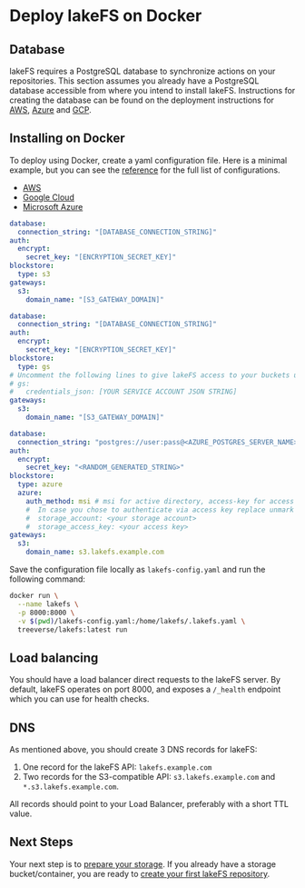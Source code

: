 # Deploy lakeFS on Docker

## Database

lakeFS requires a PostgreSQL database to synchronize actions on your repositories.
This section assumes you already have a PostgreSQL database accessible from where you intend to install lakeFS.
Instructions for creating the database can be found on the deployment instructions for [AWS](./aws.md#creating-the-database-on-aws-rds), [Azure](./azure.md#creating-the-database-on-azure-database) and [GCP](./gcp.md#creating-the-database-on-gcp-sql).

## Installing on Docker

To deploy using Docker, create a yaml configuration file.
Here is a minimal example, but you can see the [reference](../reference/configuration.md#example-aws-deployment) for the full list of configurations.
<div class="tabs">
<ul>
  <li><a href="#docker-tabs-1">AWS</a></li>
  <li><a href="#docker-tabs-2">Google Cloud</a></li>
  <li><a href="#docker-tabs-3">Microsoft Azure</a></li>
</ul>
<div markdown="1" id="docker-tabs-1">      

```yaml
database:
  connection_string: "[DATABASE_CONNECTION_STRING]"
auth:
  encrypt:
    secret_key: "[ENCRYPTION_SECRET_KEY]"
blockstore:
  type: s3
gateways:
  s3:
    domain_name: "[S3_GATEWAY_DOMAIN]"
```

</div>
<div markdown="1" id="docker-tabs-2">

```yaml
database:
  connection_string: "[DATABASE_CONNECTION_STRING]"
auth:
  encrypt:
    secret_key: "[ENCRYPTION_SECRET_KEY]"
blockstore:
  type: gs
# Uncomment the following lines to give lakeFS access to your buckets using a service account:
# gs:
#   credentials_json: [YOUR SERVICE ACCOUNT JSON STRING]
gateways:
  s3:
    domain_name: "[S3_GATEWAY_DOMAIN]"
```

</div>
<div markdown="1" id="docker-tabs-3">

```yaml
database:
  connection_string: "postgres://user:pass@<AZURE_POSTGRES_SERVER_NAME>..."
auth:
  encrypt:
    secret_key: "<RANDOM_GENERATED_STRING>"
blockstore:
  type: azure
  azure:
    auth_method: msi # msi for active directory, access-key for access key 
    #  In case you chose to authenticate via access key replace unmark the following rows and insert the values from the previous step 
    #  storage_account: <your storage account>
    #  storage_access_key: <your access key>
gateways:
  s3:
    domain_name: s3.lakefs.example.com
```

</div>
</div>

Save the configuration file locally as `lakefs-config.yaml` and run the following command:

```sh
docker run \
  --name lakefs \
  -p 8000:8000 \
  -v $(pwd)/lakefs-config.yaml:/home/lakefs/.lakefs.yaml \
  treeverse/lakefs:latest run
```

## Load balancing

You should have a load balancer direct requests to the lakeFS server.
By default, lakeFS operates on port 8000, and exposes a `/_health` endpoint which you can use for health checks.

## DNS

As mentioned above, you should create 3 DNS records for lakeFS:
1. One record for the lakeFS API: `lakefs.example.com`
1. Two records for the S3-compatible API: `s3.lakefs.example.com` and `*.s3.lakefs.example.com`.

All records should point to your Load Balancer, preferably with a short TTL value.

## Next Steps

Your next step is to [prepare your storage](../setup/storage/index.md). If you already have a storage bucket/container, you are ready to [create your first lakeFS repository](../setup/create-repo.md).
